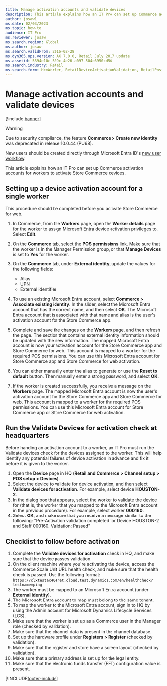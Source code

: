 ```yaml
---
title: Manage activation accounts and validate devices
description: This article explains how an IT Pro can set up Commerce activation accounts for workers to activate Store Commerce devices.
author: josaw1
ms.date: 02/03/2023
ms.topic: how-to
audience: IT Pro
ms.reviewer: josaw
ms.search.region: Global
ms.author: josaw
ms.search.validFrom: 2016-02-28
ms.dyn365.ops.version: AX 7.0.0, Retail July 2017 update
ms.assetid: 5394e10c-539c-4e26-a097-504c6950cd56
ms.search.industry: Retail
ms.search.form: HcmWorker, RetailDeviceActivationValidation, RetailPositionPosPermission
---
```


# Manage activation accounts and validate devices

[!include [banner](../includes/banner.md)]
> [!WARNING]
> Due to security compliance, the feature **Commerce \> Create new identity** was deprecated in release 10.0.44 (PU68).
> 
> New users should be created directly through Microsoft Entra ID's [new user workflow](https://entra.microsoft.com/#view/Microsoft_AAD_UsersAndTenants/CreateUser.ReactView).

This article explains how an IT Pro can set up Commerce activation accounts for workers to activate Store Commerce devices.

## Setting up a device activation account for a single worker

This procedure should be completed before you activate Store Commerce for web.

1. In Commerce, from the **Workers** page, open the **Worker details** page for the worker to assign Microsoft Entra device activation privileges to. Select **Edit**.
2. On the **Commerce** tab, select the **POS permissions** link. Make sure that the worker is in the Manager Permission group, or that **Manage Devices** is set to **Yes** for the worker.
3. On the **Commerce** tab, under **External identity**, update the values for the following fields:

    - Alias
    - UPN
    - External identifier

4. To use an existing Microsoft Entra account, select **Commerce \> Associate existing identity**. In the slider, select the Microsoft Entra account that has the correct name, and then select **OK**. The Microsoft Entra account that is associated with that name and alias is the user's activation account for the Store Commerce app.
5. Complete and save the changes on the **Workers** page, and then refresh the page. The section that contains external identity information should be updated with the new information. The mapped Microsoft Entra account is now your activation account for the Store Commerce app and Store Commerce for web. This account is mapped to a worker for the required POS permissions. You can use this Microsoft Entra account for Store Commerce app and Store Commerce for web activation.
6. You can either manually enter the alias to generate or use the **Reset to default** button. Then manually enter a strong password, and select **OK**.
7. If the worker is created successfully, you receive a message on the **Workers** page. The mapped Microsoft Entra account is now the user's activation account for the Store Commerce app and Store Commerce for web. This account is mapped to a worker for the required POS permissions. You can use this Microsoft Entra account for Store Commerce app or Store Commerce for web activation.

## Run the Validate Devices for activation check at headquarters

Before handing an activation account to a worker, an IT Pro must run the Validate devices check for the devices assigned to the worker. This will help identify any potential failures of device activation in advance and fix it before it is given to the worker.

1. Open the **Device** page in HQ (**Retail and Commerce \> Channel setup \> POS setup \> Devices**).
2. Select the device to validate for device activation, and then select **Validate devices for activation**. For example, select device **HOUSTON-2**.
3. In the dialog box that appears, select the worker to validate the device for (that is, the worker that you mapped to the Microsoft Entra account in the previous procedure). For example, select worker **000160**.
4. Select **OK**, and make sure that you receive a message similar to the following: "Pre-Activation validation completed for Device HOUSTON-2 and Staff 000160. Validation: Passed"

## Checklist to follow before activation

1. Complete the **Validate devices for activation** check in HQ, and make sure that the device passes validation.
2. On the client machine where you're activating the device, access the Commerce Scale Unit URL health check, and make sure that the health check is passed. Use the following format: `https://clxtestax404ret.cloud.test.dynamics.com/en/healthcheck?testname=ping`
3. The worker must be mapped to an Microsoft Entra account (under **External identity**).
4. The Microsoft Entra account to map must belong to the same tenant.
5. To map the worker to the Microsoft Entra account, sign in to HQ by using the Admin account for Microsoft Dynamics Lifecycle Services (LCS).
6. Make sure that the worker is set up as a Commerce user in the Manager role (checked by validation).
7. Make sure that the channel data is present in the channel database.
8. Set up the hardware profile under **Registers \> Register** (checked by validation).
9. Make sure that the register and store have a screen layout (checked by validation).
10. Make sure that a primary address is set up for the legal entity.
11. Make sure that the electronic funds transfer (EFT) configuration value is present.


[!INCLUDE[footer-include](../../includes/footer-banner.md)]
